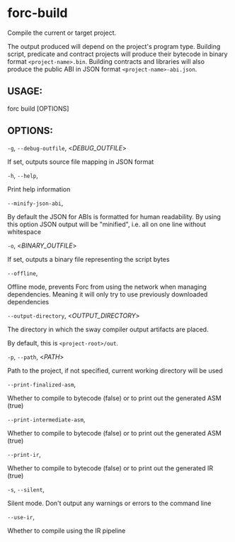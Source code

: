 
# forc-build
Compile the current or target project.

The output produced will depend on the project's program type. Building script, predicate and
contract projects will produce their bytecode in binary format `<project-name>.bin`. Building
contracts and libraries will also produce the public ABI in JSON format `<project-name>-abi.json`.


## USAGE:
forc build [OPTIONS]


## OPTIONS:

`-g`, `--debug-outfile`, <_DEBUG_OUTFILE_>


If set, outputs source file mapping in JSON format


`-h`, `--help`, 


Print help information


`--minify-json-abi`, 


By default the JSON for ABIs is formatted for human readability. By using this option
JSON output will be "minified", i.e. all on one line without whitespace


`-o`, <_BINARY_OUTFILE_>


If set, outputs a binary file representing the script bytes


`--offline`, 


Offline mode, prevents Forc from using the network when managing dependencies. Meaning
it will only try to use previously downloaded dependencies


`--output-directory`, <_OUTPUT_DIRECTORY_>


The directory in which the sway compiler output artifacts are placed.

By default, this is `<project-root>/out`.


`-p`, `--path`, <_PATH_>


Path to the project, if not specified, current working directory will be used


`--print-finalized-asm`, 


Whether to compile to bytecode (false) or to print out the generated ASM (true)


`--print-intermediate-asm`, 


Whether to compile to bytecode (false) or to print out the generated ASM (true)


`--print-ir`, 


Whether to compile to bytecode (false) or to print out the generated IR (true)


`-s`, `--silent`, 


Silent mode. Don't output any warnings or errors to the command line


`--use-ir`, 


Whether to compile using the IR pipeline

